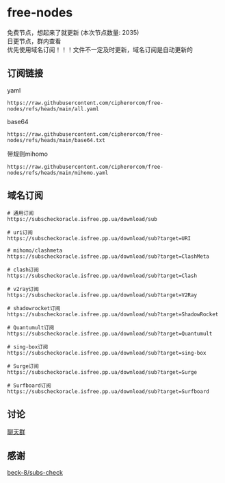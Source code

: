 # free-nodes
免费节点，想起来了就更新 (本次节点数量: 2035)<br>
日更节点，群内查看<br>
优先使用域名订阅！！！文件不一定及时更新，域名订阅是自动更新的

## 订阅链接
yaml
```text
https://raw.githubusercontent.com/cipherorcom/free-nodes/refs/heads/main/all.yaml
```
base64
```text
https://raw.githubusercontent.com/cipherorcom/free-nodes/refs/heads/main/base64.txt
```
带规则mihomo
```text
https://raw.githubusercontent.com/cipherorcom/free-nodes/refs/heads/main/mihomo.yaml
```
域名订阅
----
```text
# 通用订阅
https://subscheckoracle.isfree.pp.ua/download/sub

# uri订阅
https://subscheckoracle.isfree.pp.ua/download/sub?target=URI

# mihomo/clashmeta
https://subscheckoracle.isfree.pp.ua/download/sub?target=ClashMeta

# clash订阅
https://subscheckoracle.isfree.pp.ua/download/sub?target=Clash

# v2ray订阅
https://subscheckoracle.isfree.pp.ua/download/sub?target=V2Ray

# shadowrocket订阅
https://subscheckoracle.isfree.pp.ua/download/sub?target=ShadowRocket

# Quantumult订阅
https://subscheckoracle.isfree.pp.ua/download/sub?target=Quantumult

# sing-box订阅
https://subscheckoracle.isfree.pp.ua/download/sub?target=sing-box

# Surge订阅
https://subscheckoracle.isfree.pp.ua/download/sub?target=Surge

# Surfboard订阅
https://subscheckoracle.isfree.pp.ua/download/sub?target=Surfboard
```
讨论
----
[聊天群](https://t.me/cipheror_com)

感谢
----
[beck-8/subs-check](https://github.com/beck-8/subs-check)
